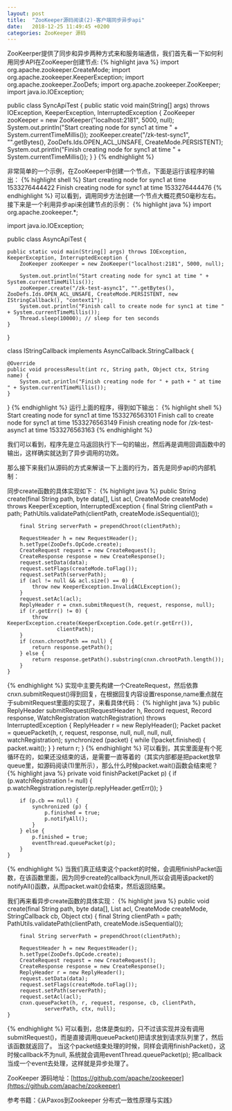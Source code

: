 ```yaml
---
layout: post
title:  "ZooKeeper源码阅读(2)-客户端同步异步api"
date:   2018-12-25 11:49:45 +0200
categories: ZooKeeper 源码
---
```

ZooKeerper提供了同步和异步两种方式来和服务端通信，我们首先看一下如何利用同步API在ZooKeeper创建节点:
{% highlight java %}
import org.apache.zookeeper.CreateMode;
import org.apache.zookeeper.KeeperException;
import org.apache.zookeeper.ZooDefs;
import org.apache.zookeeper.ZooKeeper;
import java.io.IOException;

public class SyncApiTest {
 public static void main(String[] args) throws IOException, KeeperException, InterruptedException {
  ZooKeeper zooKeeper = new ZooKeeper("localhost:2181", 5000, null);
  System.out.println("Start creating node for sync1 at time " + System.currentTimeMillis());
  zooKeeper.create("/zk-test-sync1", "".getBytes(), ZooDefs.Ids.OPEN_ACL_UNSAFE, CreateMode.PERSISTENT);
  System.out.println("Finish creating node for sync1 at time " + System.currentTimeMillis());
 }
}
{% endhighlight %}

非常简单的一个示例，在ZooKeeper中创建一个节点，下面是运行该程序的输出：
{% highlight shell %}
Start creating node for sync1 at time 1533276444422
Finish creating node for sync1 at time 1533276444476
{% endhighlight %}
可以看到，调用同步方法创建一个节点大概花费50毫秒左右。
接下来是一个利用异步api来创建节点的示例：
{% highlight java %}
import org.apache.zookeeper.*;

import java.io.IOException;

public class AsyncApiTest {

    public static void main(String[] args) throws IOException, KeeperException, InterruptedException {
        ZooKeeper zooKeeper = new ZooKeeper("localhost:2181", 5000, null);

        System.out.println("Start creating node for sync1 at time " + System.currentTimeMillis());
        zooKeeper.create("/zk-test-async1", "".getBytes(), ZooDefs.Ids.OPEN_ACL_UNSAFE, CreateMode.PERSISTENT, new IStringCallback(), "context1");
        System.out.println("Finish call to create node for sync1 at time " + System.currentTimeMillis());
        Thread.sleep(10000); // sleep for ten seconds
    }
}

class IStringCallback implements AsyncCallback.StringCallback {

    @Override
    public void processResult(int rc, String path, Object ctx, String name) {
        System.out.println("Finish creating node for " + path + " at time " + System.currentTimeMillis());
    }
}
{% endhighlight %}
运行上面的程序，得到如下输出：
{% highlight shell %}
Start creating node for sync1 at time 1533276563101
Finish call to create node for sync1 at time 1533276563149
Finish creating node for /zk-test-async1 at time 1533276563163
{% endhighlight %}

我们可以看到，程序先是立马返回执行下一句的输出，然后再是调用回调函数中的输出，这样确实就达到了异步调用的功效。

那么接下来我们从源码的方式来解读一下上面的行为，首先是同步api的内部机制：

同步create函数的具体实现如下：
{% highlight java %}
public String create(final String path, byte data[], List<ACL> acl,
            CreateMode createMode)
        throws KeeperException, InterruptedException
    {
        final String clientPath = path;
        PathUtils.validatePath(clientPath, createMode.isSequential());

        final String serverPath = prependChroot(clientPath);

        RequestHeader h = new RequestHeader();
        h.setType(ZooDefs.OpCode.create);
        CreateRequest request = new CreateRequest();
        CreateResponse response = new CreateResponse();
        request.setData(data);
        request.setFlags(createMode.toFlag());
        request.setPath(serverPath);
        if (acl != null && acl.size() == 0) {
            throw new KeeperException.InvalidACLException();
        }
        request.setAcl(acl);
        ReplyHeader r = cnxn.submitRequest(h, request, response, null);
        if (r.getErr() != 0) {
            throw KeeperException.create(KeeperException.Code.get(r.getErr()),
                    clientPath);
        }
        if (cnxn.chrootPath == null) {
            return response.getPath();
        } else {
            return response.getPath().substring(cnxn.chrootPath.length());
        }
    }
{% endhighlight %}
实现中主要先构建一个CreateRequest，然后依靠cnxn.submitRequest()得到回复，在根据回复内容设置response,name重点就在于submitRequest里面的实现了，来看具体代码：
{% highlight java %}
public ReplyHeader submitRequest(RequestHeader h, Record request,
            Record response, WatchRegistration watchRegistration)
            throws InterruptedException {
        ReplyHeader r = new ReplyHeader();
        Packet packet = queuePacket(h, r, request, response, null, null, null,
                    null, watchRegistration);
        synchronized (packet) {
            while (!packet.finished) {
                packet.wait();
            }
        }
        return r;
    }
{% endhighlight %}
可以看到，其实里面是有个死循环在的，如果还没结束的话，是需要一直等着的（其实内部都是把packet放早queue里，如源码阅读(1)里所示），那么什么时候packet.wait()函数会结束呢？
{% highlight java %}
private void finishPacket(Packet p) {
        if (p.watchRegistration != null) {
            p.watchRegistration.register(p.replyHeader.getErr());
        }

        if (p.cb == null) {
            synchronized (p) {
                p.finished = true;
                p.notifyAll();
            }
        } else {
            p.finished = true;
            eventThread.queuePacket(p);
        }
    }
{% endhighlight %}
当我们真正结束这个packet的时候，会调用finishPacket函数，在该函数里面，因为同步create的callback为null,所以会调用该packet的notifyAll()函数，从而packet.wait()会结束，然后返回结果。

我们再来看异步create函数的具体实现：
{% highlight java %}
public void create(final String path, byte data[], List<ACL> acl,
            CreateMode createMode,  StringCallback cb, Object ctx)
    {
        final String clientPath = path;
        PathUtils.validatePath(clientPath, createMode.isSequential());

        final String serverPath = prependChroot(clientPath);

        RequestHeader h = new RequestHeader();
        h.setType(ZooDefs.OpCode.create);
        CreateRequest request = new CreateRequest();
        CreateResponse response = new CreateResponse();
        ReplyHeader r = new ReplyHeader();
        request.setData(data);
        request.setFlags(createMode.toFlag());
        request.setPath(serverPath);
        request.setAcl(acl);
        cnxn.queuePacket(h, r, request, response, cb, clientPath,
                serverPath, ctx, null);
    }
{% endhighlight %}
可以看到，总体是类似的，只不过该实现并没有调用submitRequest()，而是直接调用queuePacket()把请求放到请求队列里了，然后该函数就返回了。
当这个packet结束处理的时候，同样会调用finishPacket()，这时候callback不为null, 系统就会调用eventThread.queuePacket(p); 把callback当成一个event去处理，这样就是异步处理了。


ZooKeeper 源码地址：[https://github.com/apache/zookeeper](https://github.com/apache/zookeeper)

参考书籍：《从Paxos到Zookeeper 分布式一致性原理与实践》
